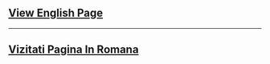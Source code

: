 ## [View English Page](robert-saramet.github.io/alset-v2/en)
---
## [Vizitati Pagina In Romana](robert-saramet.github.io/alset-v2/ro)
